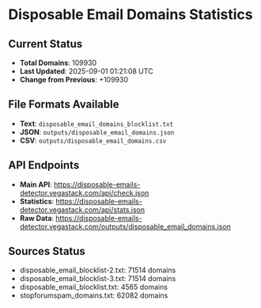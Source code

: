 # Disposable Email Domains Statistics

## Current Status
- **Total Domains**: 109930
- **Last Updated**: 2025-09-01 01:21:08 UTC
- **Change from Previous**: +109930

## File Formats Available
- **Text**: `disposable_email_domains_blocklist.txt`
- **JSON**: `outputs/disposable_email_domains.json`
- **CSV**: `outputs/disposable_email_domains.csv`

## API Endpoints
- **Main API**: https://disposable-emails-detector.vegastack.com/api/check.json
- **Statistics**: https://disposable-emails-detector.vegastack.com/api/stats.json
- **Raw Data**: https://disposable-emails-detector.vegastack.com/outputs/disposable_email_domains.json

## Sources Status
- disposable_email_blocklist-2.txt: 71514 domains
- disposable_email_blocklist-3.txt: 71514 domains
- disposable_email_blocklist.txt: 4565 domains
- stopforumspam_domains.txt: 62082 domains

